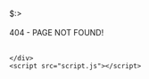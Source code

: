 <!DOCTYPE html>
<html>

<head>
  <meta charset="utf-8">
  <meta name="viewport" content="width=device-width">
  <title>Hello friend</title>
  <link href="style.css" rel="stylesheet" type="text/css" />
</head>

<body>
    <div class="shell-matrix">
        <p id="console">$:> <br> <br>404 - PAGE NOT FOUND! <br> <br></p>

    </div>
    <script src="script.js"></script>

</body>

</html>
